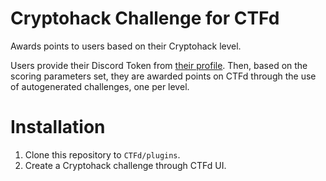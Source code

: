 # Cryptohack Challenge for CTFd

Awards points to users based on their Cryptohack level.

Users provide their Discord Token from [their profile](https://cryptohack.org/user/). Then, based on the scoring parameters set, they are awarded points on CTFd through the use of autogenerated challenges, one per level.

# Installation

1. Clone this repository to `CTFd/plugins`.
2. Create a Cryptohack challenge through CTFd UI.
